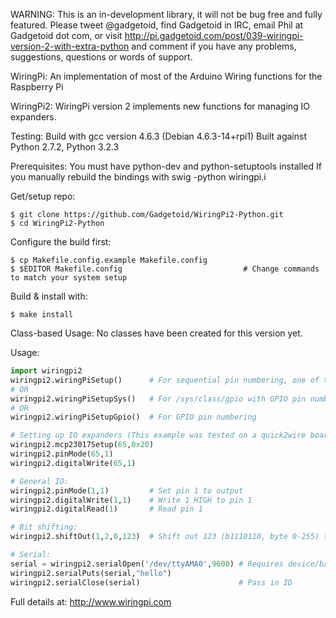 WARNING: This is an in-development library, it will not be bug free and fully featured.
    Please tweet @gadgetoid, find Gadgetoid in IRC, email Phil at Gadgetoid dot com,
    or visit http://pi.gadgetoid.com/post/039-wiringpi-version-2-with-extra-python and
    comment if you have any problems, suggestions, questions or words of support.

WiringPi: An implementation of most of the Arduino Wiring
	functions for the Raspberry Pi

WiringPi2: WiringPi version 2 implements new functions for managing IO expanders.

Testing:
    Build with gcc version 4.6.3 (Debian 4.6.3-14+rpi1)
    Built against Python 2.7.2, Python 3.2.3    

Prerequisites:
    You must have python-dev and python-setuptools installed
    If you manually rebuild the bindings with swig -python wiringpi.i

Get/setup repo:
```shell
$ git clone https://github.com/Gadgetoid/WiringPi2-Python.git
$ cd WiringPi2-Python
```
Configure the build first:
```shell
$ cp Makefile.config.example Makefile.config
$ $EDITOR Makefile.config                           # Change commands to match your system setup
```

Build & install with:
```shell
$ make install
```


Class-based Usage:
    No classes have been created for this version yet.

Usage:
```python
import wiringpi2
wiringpi2.wiringPiSetup()      # For sequential pin numbering, one of these MUST be called before using IO functions
# OR
wiringpi2.wiringPiSetupSys()   # For /sys/class/gpio with GPIO pin numbering
# OR
wiringpi2.wiringPiSetupGpio()  # For GPIO pin numbering

# Setting up IO expanders (This example was tested on a quick2wire board with one digital IO expansion board connected via I2C):
wiringpi2.mcp23017Setup(65,0x20)
wiringpi2.pinMode(65,1)
wiringpi2.digitalWrite(65,1)

# General IO:
wiringpi2.pinMode(1,1)         # Set pin 1 to output
wiringpi2.digitalWrite(1,1)    # Write 1 HIGH to pin 1
wiringpi2.digitalRead(1)       # Read pin 1

# Bit shifting:
wiringpi2.shiftOut(1,2,0,123)  # Shift out 123 (b1110110, byte 0-255) to data pin 1, clock pin 2

# Serial:
serial = wiringpi2.serialOpen('/dev/ttyAMA0',9600) # Requires device/baud and returns an ID
wiringpi2.serialPuts(serial,"hello")
wiringpi2.serialClose(serial)                      # Pass in ID
```

Full details at:
    http://www.wiringpi.com
